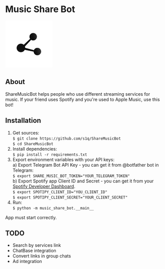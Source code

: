 # Music Share Bot

<img src="music_share_bot/src/avatar/avatar-alpha.png" width="150"/>

## About 

ShareMusicBot helps people who use different streaming services for music. If your friend uses Spotify and you're used to Apple Music, use this bot!

## Installation
1. Get sources:  
`$ git clone https://github.com/s1q/ShareMusicBot`  
`$ cd ShareMusicBot`  
2. Install dependencies:  
`$ pip install -r requirements.txt`  
3. Export environment variables with your API keys:  
a) Export Telegram Bot API Key - you can get it from @botfather bot in Telegram:  
`$ export SHARE_MUSIC_BOT_TOKEN="YOUR_TELEGRAM_TOKEN"`  
b) Export Spotify app Client ID and Secret - you can get it from your [Spotify Developer Dashboard](https://developer.spotify.com/dashboard/applications).  
`$ export SPOTIPY_CLIENT_ID="YOU_CLIENT_ID"`  
`$ export SPOTIPY_CLIENT_SECRET="YOUR_CLIENT_SECRET"`  
4. Run:  
`$ python -m music_share_bot.__main__`  
  
App must start correctly.

## TODO

- Search by services link
- ChatBase integration
- Convert links in group chats
- Ad integration
